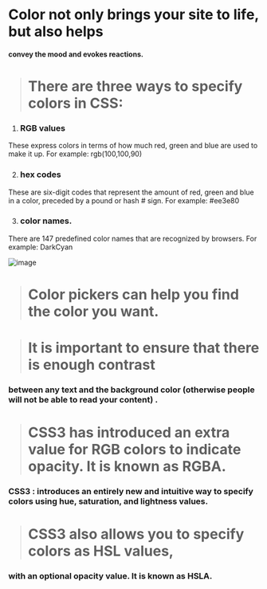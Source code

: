 
# Color not only brings your site to life, but also helps
#### convey the mood and evokes reactions.

> # There are three ways to specify colors in CSS:
1. ### RGB values
  
  These express colors in terms of how much red, green and blue are used to make it up.               For example: rgb(100,100,90)

2. ### hex codes
 
 These are six-digit codes that represent the amount of red, green and blue in a color, preceded by a pound or hash # sign.                                                                                  For example: #ee3e80

3. ### color names.
 
 There are 147 predefined color names that are recognized by browsers.                                 For example: DarkCyan


 ![image](https://slideplayer.com/slide/14164096/86/images/3/FOREGROUND+COLOR+h1+%7B+color%3A+DarkCyan%3B%7D+h2+%7B+color%3A+%23ee4e80%3B%7D+p+%7B.jpg)



> # Color pickers can help you find the color you want.


> # It is important to ensure that there is enough contrast
### between any text and the background color (otherwise people will not be able to read your content) .

 
 > # CSS3 has introduced an extra value for RGB colors to indicate opacity. It is known as RGBA.
 ### **CSS3** : introduces an entirely new and intuitive way to specify colors using hue, saturation, and lightness values.


> # CSS3 also allows you to specify colors as HSL values,
### with an optional opacity value. It is known as HSLA.
